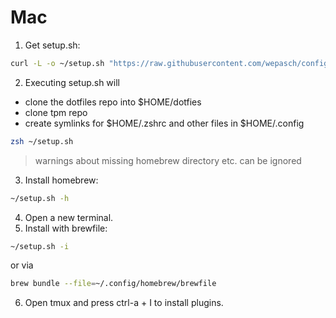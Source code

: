 # Mac
1. Get setup.sh:
```zsh
curl -L -o ~/setup.sh "https://raw.githubusercontent.com/wepasch/configs/main/setup.sh?$(date +%s)"
```
2. Executing setup.sh will
- clone the dotfiles repo into $HOME/dotfies
- clone tpm repo
- create symlinks for $HOME/.zshrc and other files in $HOME/.config
```zsh
zsh ~/setup.sh
```
> warnings about missing homebrew directory etc. can be ignored 
3. Install homebrew:
```zsh
~/setup.sh -h
```
4. Open a new terminal.
5. Install with brewfile:
```zsh
~/setup.sh -i
```
or via
```zsh
brew bundle --file=~/.config/homebrew/brewfile
```
6. Open tmux and press ctrl-a + I to install plugins.




